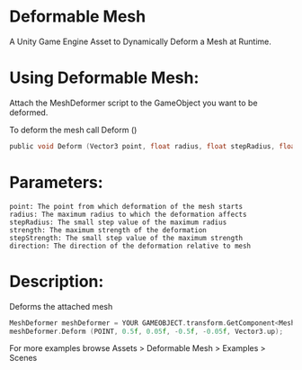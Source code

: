 # Deformable Mesh
A Unity Game Engine Asset to Dynamically Deform a Mesh at Runtime.

# Using Deformable Mesh:

Attach the MeshDeformer script to the GameObject you want to be deformed.

To deform the mesh call Deform ()
```C Sharp
public void Deform (Vector3 point, float radius, float stepRadius, float strength, float stepStrength, Vector3 direction);
```
# Parameters:
    point: The point from which deformation of the mesh starts
    radius: The maximum radius to which the deformation affects
    stepRadius: The small step value of the maximum radius
    strength: The maximum strength of the deformation
    stepStrength: The small step value of the maximum strength
    direction: The direction of the deformation relative to mesh
    
# Description:
  Deforms the attached mesh
```C Sharp
MeshDeformer meshDeformer = YOUR GAMEOBJECT.transform.GetComponent<MeshDeformer> ();
meshDeformer.Deform (POINT, 0.5f, 0.05f, -0.5f, -0.05f, Vector3.up);
```

For more examples browse Assets > Deformable Mesh > Examples > Scenes
